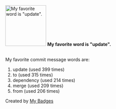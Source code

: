 <img src="https://my-badges.github.io/my-badges/favorite-word.png" alt="My favorite word is &quot;update&quot;." title="My favorite word is &quot;update&quot;." width="128">
<strong>My favorite word is &quot;update&quot;.</strong>
<br><br>

My favorite commit message words are:

1. update (used 399 times)
2. to (used 315 times)
3. dependency (used 214 times)
4. merge (used 209 times)
5. from (used 206 times)


Created by <a href="https://github.com/my-badges/my-badges">My Badges</a>